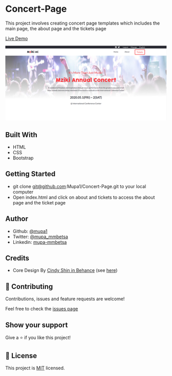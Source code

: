 # Concert-Page
This project involves creating concert page templates which includes the main page, the about page and the tickets page

[Live Demo](https://lucid-darwin-900e05.netlify.com/)

![screenshot](./assets/images/screenshot.png)

## Built With

- HTML
- CSS
- Bootstrap

## Getting Started

- git clone git@github.com:Mupa1/Concert-Page.git to your local computer
- Open index.html and click on about and tickets to access the about page and the ticket page

## Author

- Github: [@mupa1](https://github.com/Mupa1)
- Twitter: [@mupa_mmbetsa](https://twitter.com/mupa_mmbetsa)
- Linkedin: [mupa-mmbetsa](https://www.linkedin.com/in/mupa-mmbetsa)

## Credits 
- Core Design By [Cindy Shin in Behance](https://www.behance.net/adagio07) (see [here](https://www.behance.net/gallery/29845175/CC-Global-Summit-2015))

## 🤝 Contributing

Contributions, issues and feature requests are welcome!

Feel free to check the [issues page](https://github.com/Mupa1/Concert-Page/issues)

## Show your support

Give a ⭐️ if you like this project!

## 📝 License

This project is [MIT](lic.url) licensed.
